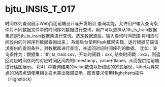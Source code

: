 # bjtu_INSIS_T_017
时间序列查询展示Web页面前端设计与开发培训
查询功能，允许用户输入查询条件对不同数据文件中的时间序列数据进行查询，用户可以选择从1th_ts_train数据集还是5th_ts_train数据集进行查询。选定数据源后，输入查询时间范围
将相应时间段内的时间序列数据查询出来；
系统后台使用flask框架实现，运行根据前端请求提供的查询条件，对数据库进行查询，并返回对应时间序列的数据。
比如：查询条件为：数据集：1th_ts_train.csv，开始时间戳：xxx, 结束时间戳：xxx，则返回对应时间序列的对应时间区间内的timestamp，value和label，从而提供给前端进行绘图展示。
将4）中查询结果的value数值以折线图的方式展现，label为异常点的对应点请使用相关技术突出强调显示，图表要求使用Highcharts插件（Highstock）
